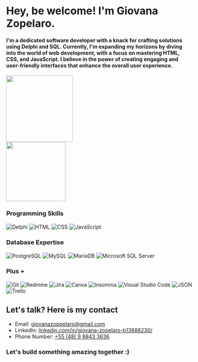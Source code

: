 # Hey, be welcome! I'm Giovana Zopelaro.

#### I'm a dedicated software developer with a knack for crafting solutions using Delphi and SQL. Currently, I'm expanding my horizons by diving into the world of web development, with a focus on mastering HTML, CSS, and JavaScript. I believe in the power of creating engaging and user-friendly interfaces that enhance the overall user experience.

<div>
<img height="180px" src="https://github-readme-streak-stats.herokuapp.com/?user=gizopp&theme=dark"/></br>
<img height="160px" src="https://github-readme-stats.vercel.app/api/top-langs/?username=gizopp&layout=compact&theme=dark"/>
</div>


### Programming Skills

<div style="display: inline_block">
  <img align="center" src="https://img.shields.io/badge/Delphi-B22222?style=for-the-badge&logo=delphi&logoColor=white" alt="Delphi"/>
  <img align="center" src="https://img.shields.io/badge/HTML5-E34F26?style=for-the-badge&logo=html5&logoColor=white" alt="HTML"/>
  <img align="center" src="https://img.shields.io/badge/CSS3-1572B6?style=for-the-badge&logo=css3&logoColor=white" alt="CSS"/>
  <img align="center" src="https://img.shields.io/badge/JavaScript-323330?style=for-the-badge&logo=javascript&logoColor=F7DF1E" alt="JavaScript"/>
<div/>
  
### Database Expertise

<div style="display: inline_block">
  <img align="center" src="https://img.shields.io/badge/PostgreSQL-316192?style=for-the-badge&logo=postgresql&logoColor=white" alt="PostgreSQL"/>
  <img align="center" src="https://img.shields.io/badge/MySQL-005C84?style=for-the-badge&logo=mysql&logoColor=white" alt="MySQL"/>
  <img align="center" src="https://img.shields.io/badge/MariaDB-003545?style=for-the-badge&logo=mariadb&logoColor=white" alt="MariaDB"/>
  <img align="center" src="https://img.shields.io/badge/Microsoft%20SQL%20Server-CC2927?style=for-the-badge&logo=microsoft%20sql%20server&logoColor=white" alt="Microsoft SQL Server"/>
<div/>

### Plus +

<div style="display: inline_block">
  <img align="center" src="https://img.shields.io/badge/GIT-E44C30?style=for-the-badge&logo=git&logoColor=white" alt="Git"/>
  <img align="center" src="https://img.shields.io/badge/Redmine-9C0000?style=for-the-badge&logo=Redmine&logoColor=white" alt="Redmine"/>
  <img align="center" src="https://img.shields.io/badge/Jira-0052CC?style=for-the-badge&logo=Jira&logoColor=white" alt="Jira"/>
  <img align="center" src="https://img.shields.io/badge/Canva-%2300C4CC.svg?&style=for-the-badge&logo=Canva&logoColor=white" alt="Canva"/>
  <img align="center" src="https://img.shields.io/badge/Insomnia-5849be?style=for-the-badge&logo=Insomnia&logoColor=white" alt="Insomnia"/>
  <img align="center" src="https://img.shields.io/badge/Visual_Studio_Code-0078D4?style=for-the-badge&logo=visual%20studio%20code&logoColor=white" alt="Visual Studio Code"/>
  <img align="center" src="https://img.shields.io/badge/json-5E5C5C?style=for-the-badge&logo=json&logoColor=white" alt="JSON"/>
  <img align="center" src="https://img.shields.io/badge/Trello-0052CC?style=for-the-badge&logo=trello&logoColor=white" alt="Trello"/>
<div/>

## Let's talk? Here is my contact
- Email: <a href="mailto:giovanazoppelaro@gmail.com?">giovanazoppelaro@gmail.com<a/>
- LinkedIn: <a href="https://www.linkedin.com/in/giovana-zopelaro-b13888230/">linkedin.com/in/giovana-zopelaro-b13888230/<a/>
- Phone Number: <a href="https://api.whatsapp.com/send/?phone=5548988433636&text&type=phone_number&app_absent=0">+55 (48) 9 8843 3636<a/>

### Let's build something amazing together :)
